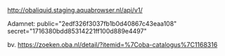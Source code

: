 http://obaliquid.staging.aquabrowser.nl/api/v1/

Adamnet:
public="2edf326f3037fb1b0d40867c43eaa108"
secret="1716380bdd85314221ff100d889e4497"

bv.
https://zoeken.oba.nl/detail/?itemid=%7Coba-catalogus%7C1168316
